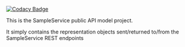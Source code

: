 [![Codacy Badge](https://api.codacy.com/project/badge/Grade/10e471f900b14f6c9161532f69a3d18e)](https://www.codacy.com/app/sdcplatform/rm-samplesvc-api?utm_source=github.com&amp;utm_medium=referral&amp;utm_content=ONSdigital/rm-samplesvc-api&amp;utm_campaign=Badge_Grade)

This is the SampleService public API model project.

It simply contains the representation objects sent/returned to/from the SampleService REST endpoints
